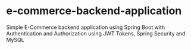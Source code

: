 # e-commerce-backend-application
Simple E-Commerce backend application using Spring Boot with Authentication and Authorization using JWT Tokens, Spring Security and MySQL

